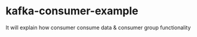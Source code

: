 # kafka-consumer-example
It will explain how consumer consume data &amp; consumer group functionality
